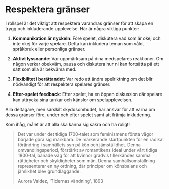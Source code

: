 # Respektera gränser

I rollspel är det viktigt att respektera varandras gränser för att skapa en trygg och inkluderande upplevelse. Här är några viktiga punkter:

1. **Kommunikation är nyckeln**: Före spelet, diskutera vad som är okej och inte okej för varje spelare. Detta kan inkludera teman som våld, språkbruk eller personliga gränser.

2. **Aktivt lyssnande**: Var uppmärksam på dina medspelares reaktioner. Om någon verkar obekväm, pausa och diskutera hur ni kan fortsätta på ett sätt som alla är bekväma med.

3. **Flexibilitet i berättandet**: Var redo att ändra spelriktning om det blir nödvändigt för att respektera spelares gränser.

4. **Efter-spelet feedback**: Efter spelet, ha en öppen diskussion där spelare kan uttrycka sina tankar och känslor om spelupplevelsen.

Alla deltagare, men särskilt skyddsombudet, har ansvar för att värna om dessa gränser före, under och efter spelet samt att främja inkludering.

Kom ihåg, målet är att alla ska känna sig säkra och ha roligt!

> Det var under det tidiga 1700-talet som feminismens första vågor började göra sig märkbara. De markerande startpunkten för en radikal förändring i samhällets syn på kön och jämställdhet. Denna omvandlingsperiod, förstärkt av romantikens ideal under vårt tidiga 1800-tal, banade väg för att kvinnor gradvis tillerkändes samma rättigheter och skyldigheter som män. Denna samhällsomställning representerar en ny ordning, där principer om könsbalans och jämlikhet blev grundläggande.
> 
> Aurora Valdez, 'Tidernas vändning', 1893

